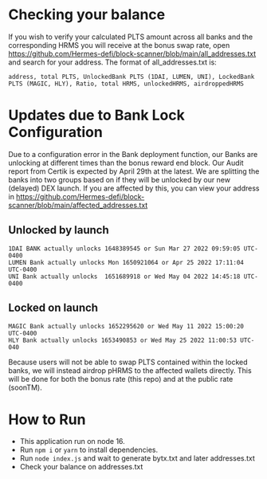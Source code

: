 # Checking your balance
If you wish to verify your calculated PLTS amount across all banks and the corresponding HRMS you will receive at the bonus swap rate, open https://github.com/Hermes-defi/block-scanner/blob/main/all_addresses.txt and search for your address.
The format of all_addresses.txt is:

`address, total PLTS, UnlockedBank PLTS (1DAI, LUMEN, UNI), LockedBank PLTS (MAGIC, HLY), Ratio, total HRMS, unlockedHRMS, airdroppedHRMS`

# Updates due to Bank Lock Configuration
Due to a configuration error in the Bank deployment function, our Banks are unlocking at different times than the bonus reward end block. Our Audit report from Certik is expected by April 29th at the latest. We are splitting the banks into two groups based on if they will be unlocked by our new (delayed) DEX launch. If you are affected by this, you can view your address in https://github.com/Hermes-defi/block-scanner/blob/main/affected_addresses.txt

## Unlocked by launch
```
1DAI BANK actually unlocks 1648389545 or Sun Mar 27 2022 09:59:05 UTC-0400
LUMEN Bank actually unlocks Mon 1650921064 or Apr 25 2022 17:11:04 UTC-0400
UNI Bank actually unlocks  1651689918 or Wed May 04 2022 14:45:18 UTC-0400
```
## Locked on launch
```
MAGIC Bank actually unlocks 1652295620 or Wed May 11 2022 15:00:20 UTC-0400
HLY Bank actually unlocks 1653490853 or Wed May 25 2022 11:00:53 UTC-040
```
Because users will not be able to swap PLTS contained within the locked banks, we will instead airdrop pHRMS to the affected wallets directly. This will be done for both the bonus rate (this repo) and at the public rate (soonTM).

# How to Run

- This application run on node 16.
- Run `npm i` or `yarn` to install dependencies.
- Run `node index.js` and wait to generate bytx.txt and later addresses.txt
- Check your balance on addresses.txt
